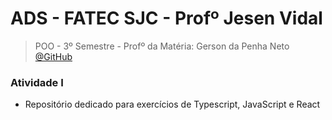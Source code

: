 # ADS - FATEC SJC - Profº Jesen Vidal
> POO - 3º Semestre - Profº da Matéria: Gerson da Penha Neto <a href="https://github.com/gerson-pn">@GitHub</a><br>

<h3>Atividade I</h3>

- Repositório dedicado para exercícios de Typescript, JavaScript e React
